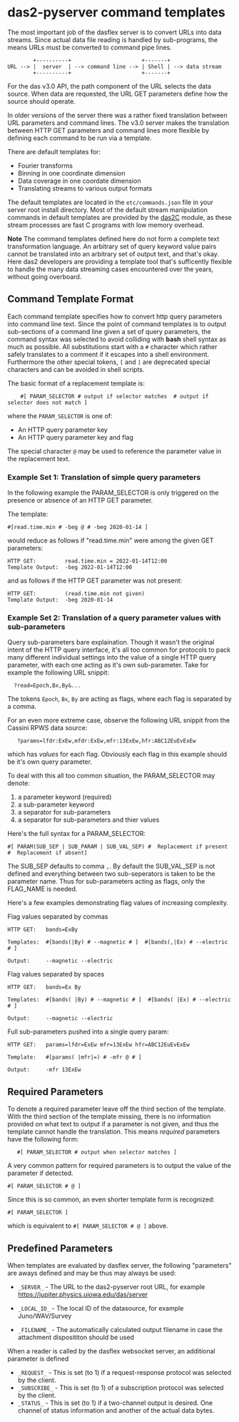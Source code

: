 # das2-pyserver command templates

The most important job of the dasflex server is to convert URLs into data
streams.  Since actual data file reading is handled by sub-programs, the
means URLs must be converted to command pipe lines. 
```
        +----------+                      +-------+
URL --> |  server  | --> command line --> | Shell | --> data stream
        +----------+                      +-------+
```

For the das v3.0 API, the path component of the URL selects the data source.
When data are requested, the URL GET parameters define how the source
should operate.

In older versions of the server there was a rather fixed translation between
URL parameters and command lines.  The v3.0 server makes the translation
between HTTP GET parameters and command lines more flexible by defining each
command to be run via a template.

There are default templates for:

  * Fourier transforms
  * Binning in one coordinate dimension
  * Data coverage in one coordate dimension
  * Translating streams to various output formats

The default templates are located in the `etc/commands.json` file in your
server root install directory.  Most of the default stream manipulation 
commands in default templates are provided by the [das2C](https://github.com/das-developers/das2C) 
module, as these stream processes are fast C programs with low memory
overhead.

**Note** The command templates defined here do not form a complete text
transformation language.  An arbitrary set of query keyword value pairs
cannot be translated into an arbitrary set of output text, and that's
okay.  Here das2 developers are providing a template tool that's sufficently
flexible to handle the many data streaming cases encountered over the years,
without going overboard.


## Command Template Format

Each command template specifies how to convert http query parameters into
command line text.  Since the point of command templates is to output 
sub-sections of a command line given a set of query parameters, the command
syntax was selected to avoid colliding with **bash** shell syntax as much as
possible.  All substitutions start with a `#` character which rather safely
translates to a comment if it escapes into a shell environment.  Furthermore
the other special tokens, `[` and `]` are deprecated special characters and 
can be avoided in shell scripts.

The basic format of a replacement template is:

```
    #[ PARAM_SELECTOR # output if selector matches  # output if selector does not match ]
```
where the `PARAM_SELECTOR` is one of:

  * An HTTP query parameter key
  * An HTTP query parameter key and flag

The special character `@` may be used to reference the parameter value in the
replacement text.

### Example Set 1: Translation of simple query parameters

In the following example the PARAM_SELECTOR is only triggered on the presence or absence 
of an HTTP GET parameter.

The template:
```
#[read.time.min # -beg @ # -beg 2020-01-14 ]
```
would reduce as follows if "read.time.min" were among the given GET parameters:
```
HTTP GET:         read.time.min = 2022-01-14T12:00
Template Output:  -beg 2022-01-14T12:00
```
and as follows if the HTTP GET parameter was not present:
```
HTTP GET:         (read.time.min not given)
Template Output:  -beg 2020-01-14
```

### Example Set 2: Translation of a query parameter values with sub-parameters

Query sub-parameters bare explaination.  Though it wasn't the original intent of
the HTTP query interface, it's all too common for protocols to pack many different
individual settings into the value of a single HTTP query parameter, with each one
acting as it's own sub-parameter. Take for example the following URL snippit:
```
  ?read=Epoch,Bx,By&...
```
The tokens `Epoch`, `Bx`, `By` are acting as flags, where each flag is separated by
a comma.

For an even more extreme case, observe the following URL snippit from the Cassini
RPWS data source:
```
   ?params=lfdr:ExEw,mfdr:ExEw,mfr:13ExEw,hfr:ABC12EuEvExEw
```
which has *values* for each flag.  Obviously each flag in this example should be
it's own query parameter.

To deal with this all too common situation, the PARAM_SELECTOR may denote:
   1. a parameter keyword  (required)
   2. a sub-parameter keyword
   3. a separator for sub-parameters
   4. a separator for sub-parameters and thier values

Here's the full syntax for a PARAM_SELECTOR:
```
#[ PARAM(SUB_SEP | SUB_PARAM | SUB_VAL_SEP) #  Replacement if present  #  Replacement if absent]
```
The SUB_SEP defaults to comma `,`.  By default the SUB_VAL_SEP is not defined and 
everything between two sub-seperators is taken to be the parameter name.  Thus for 
sub-parameters acting as flags, only the FLAG_NAME is needed.

Here's a few examples demonstrating flag values of increasing complexity.

Flag values separated by commas
```
HTTP GET:   bands=ExBy

Templates:  #[bands(|By) # --magnetic # ]  #[bands(,|Ex) # --electric # ]

Output:     --magnetic --electric
```

Flag values separated by spaces
```
HTTP GET:   bands=Ex By

Templates:  #[bands( |By) # --magnetic # ]  #[bands( |Ex) # --electric # ]

Output:     --magnetic --electric
```

Full sub-parameters pushed into a single query param:
```
HTTP GET:   params=lfdr=ExEw mfr=13ExEw hfr=ABC12EuEvExEw

Template:   #[params( |mfr|=) # -mfr @ # ]

Output:     -mfr 13ExEw
```

## Required Parameters

To denote a required parameter leave off the third section of the template.  With the
third section of the template missing, there is no information provided on what text
to output if a parameter is not given, and thus the template cannot handle the
translation.  This means *required* parameters have the following form:

```
   #[ PARAM_SELECTOR # output when selector matches ]
```

A very common pattern for required parameters is to output the value of the parameter
if detected.
```
#[ PARAM_SELECTOR # @ ]
```

Since this is so common, an even shorter template form is recognized:
```
#[ PARAM_SELECTOR ]
```

which is equivalent to `#[ PARAM_SELECTOR # @ ]` above.


## Predefined Parameters

When templates are evaluated by dasflex server, the following "parameters" are aways
defined and may be thus may always be used:

   * `_SERVER_` - The URL to the das2-pyserver root URL, for example https://jupiter.physics.uiowa.edu/das/server

   * `_LOCAL_ID_` - The local ID of the datasource, for example Juno/WAV/Survey

   * `_FILENAME_` - The automatically calculated output filename in case the attachment
      disposititon should be used

When a reader is called by the dasflex websocket server, an additional parameter is
defined

   * `_REQUEST_` - This is set (to 1) if a request-response protocol was selected
     by the client.
   * `_SUBSCRIBE_` - This is set (to 1) of a subscription protocol was selected by
     the client.
   * `_STATUS_` - This is set (to 1) if a two-channel output is desired.  One 
     channel of status information and another of the actual data bytes.

     
